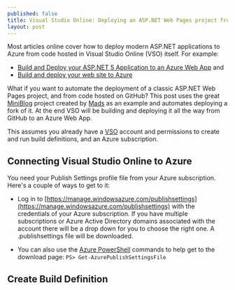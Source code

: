 ```yaml
---
published: false
title: Visual Studio Online: Deploying an ASP.NET Web Pages project from GitHub to Azure Web Apps
layout: post
---
```

Most articles online cover how to deploy modern ASP.NET applications to Azure from code hosted in Visual Studio Online (VSO) itself. For example:

* [Build and Deploy your ASP.NET 5 Application to an Azure Web App](https://msdn.microsoft.com/en-us/Library/vs/alm/Build/azure/deploy-aspnet5) and
* [Build and deploy your web site to Azure](https://msdn.microsoft.com/en-us/Library/vs/alm/Build/azure/index) 

What if you want to automate the deployment of a classic ASP.NET Web Pages project, and from code hosted on GitHub? This post uses the great [MiniBlog](https://github.com/madskristensen/miniblog) project created by [Mads](http://madskristensen.net/) as an example and automates deploying a fork of it. At the end VSO will be building and deploying it all the way from GitHub to an Azure Web App.

This assumes you already have a [VSO](https://www.visualstudio.com/products/what-is-visual-studio-online-vs) account and permissions to create and run build definitions, and an Azure subscription.

## Connecting Visual Studio Online to Azure

You need your Publish Settings profile file from your Azure subscription. Here's a couple of ways to get to it:

* Log in to [https://manage.windowsazure.com/publishsettings](https://manage.windowsazure.com/publishsettings) with the credentials of your Azure subscription. If you have multiple subscriptions or Azure Active Directory domains associated with the account there will be a drop down for you to choose the right one. A .publishsettings file will be downloaded.
 
* You can also use the [Azure PowerShell](https://azure.microsoft.com/en-us/documentation/articles/powershell-install-configure/) commands to help get to the download page: ``` PS> Get-AzurePublishSettingsFile ```



## Create Build Definition